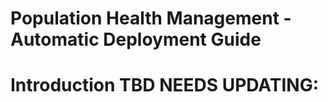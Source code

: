 # Population Health Management - Automatic Deployment Guide  

Introduction **TBD NEEDS UPDATING**:
===============
